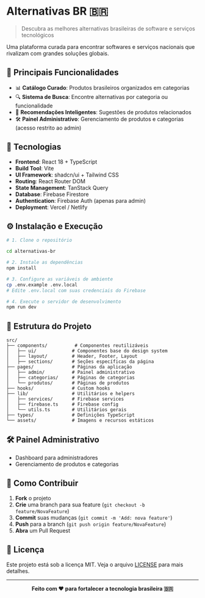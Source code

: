 # Alternativas BR 🇧🇷

> Descubra as melhores alternativas brasileiras de software e serviços tecnológicos

Uma plataforma curada para encontrar softwares e serviços nacionais que rivalizam com grandes soluções globais.

## 🌟 Principais Funcionalidades

- 📊 **Catálogo Curado**: Produtos brasileiros organizados em categorias
- 🔍 **Sistema de Busca**: Encontre alternativas por categoria ou funcionalidade
- 🎯 **Recomendações Inteligentes**: Sugestões de produtos relacionados
- 🛠️ **Painel Administrativo**: Gerenciamento de produtos e categorias (acesso restrito ao admin)

## 🚀 Tecnologias

- **Frontend**: React 18 + TypeScript
- **Build Tool**: Vite
- **UI Framework**: shadcn/ui + Tailwind CSS
- **Routing**: React Router DOM
- **State Management**: TanStack Query
- **Database**: Firebase Firestore
- **Authentication**: Firebase Auth (apenas para admin)
- **Deployment**: Vercel / Netlify

## ⚙️ Instalação e Execução

```bash
# 1. Clone o repositório

cd alternativas-br

# 2. Instale as dependências
npm install

# 3. Configure as variáveis de ambiente
cp .env.example .env.local
# Edite .env.local com suas credenciais do Firebase

# 4. Execute o servidor de desenvolvimento
npm run dev
```

## 📁 Estrutura do Projeto

```text
src/
├── components/          # Componentes reutilizáveis
│   ├── ui/             # Componentes base do design system
│   ├── layout/         # Header, Footer, Layout
│   ├── sections/       # Seções específicas da página
├── pages/              # Páginas da aplicação
│   ├── admin/          # Painel administrativo
│   ├── categorias/     # Páginas de categorias
│   └── produtos/       # Páginas de produtos
├── hooks/              # Custom hooks
├── lib/                # Utilitários e helpers
│   ├── services/       # Firebase services
│   ├── firebase.ts     # Firebase config
│   └── utils.ts        # Utilitários gerais
├── types/              # Definições TypeScript
└── assets/             # Imagens e recursos estáticos
```

## 🛠️ Painel Administrativo

- Dashboard para administradores
- Gerenciamento de produtos e categorias

## 🤝 Como Contribuir

1. **Fork** o projeto
2. **Crie** uma branch para sua feature (`git checkout -b feature/NovaFeature`)
3. **Commit** suas mudanças (`git commit -m 'Add: nova feature'`)
4. **Push** para a branch (`git push origin feature/NovaFeature`)
5. **Abra** um Pull Request

## 📄 Licença

Este projeto está sob a licença MIT. Veja o arquivo [LICENSE](LICENSE) para mais detalhes.

---

<div align="center">
  <strong>Feito com ❤️ para fortalecer a tecnologia brasileira 🇧🇷</strong>
</div>
